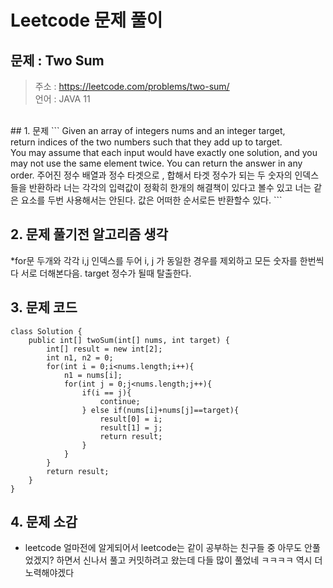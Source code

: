 Leetcode 문제 풀이
=============
문제 : Two Sum
---------

> 주소 : https://leetcode.com/problems/two-sum/ <br>
> 언어 : JAVA 11
<br>
## 1. 문제
```
Given an array of integers nums and an integer target, <br> 
return indices of the two numbers such that they add up to target. <br>
You may assume that each input would have exactly one solution, and you <br>
may not use the same element twice. You can return the answer in any order.
주어진 정수 배열과 정수 타겟으로 , 합해서 타겟 정수가 되는 두 숫자의 인덱스들을 반환하라
너는 각각의 입력값이 정확히 한개의 해결책이 있다고 볼수 있고 너는 같은 요소를 두번 사용해서는 안된다.
값은 어떠한 순서로든 반환할수 있다.
```

## 2. 문제 풀기전 알고리즘 생각
*for문 두개와 각각 i,j 인덱스를 두어 i, j 가 동일한 경우를 제외하고 모든 숫자를 한번씩 다 서로 더해본다음. target 정수가 될때 탈출한다.


## 3. 문제 코드

```
class Solution {
    public int[] twoSum(int[] nums, int target) {
        int[] result = new int[2];
        int n1, n2 = 0;
        for(int i = 0;i<nums.length;i++){
            n1 = nums[i];
            for(int j = 0;j<nums.length;j++){
                if(i == j){
                    continue;
                } else if(nums[i]+nums[j]==target){
                    result[0] = i;
                    result[1] = j;
                    return result;
                }
            }
        }
        return result;
    }
}
```

## 4. 문제 소감

- leetcode 얼마전에 알게되어서 leetcode는 같이 공부하는 친구들 중 아무도 안풀었겠지? 하면서 신나서 풀고 커밋하려고 왔는데 다들 많이 풀었네 ㅋㅋㅋㅋ 역시 더 노력해야겠다

